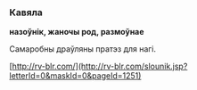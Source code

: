 ### Кавяла
**назоўнік, жаночы род, размоўнае**

Самаробны драўляны пратэз для нагі.

<a rel="author">[http://rv-blr.com/](http://rv-blr.com/slounik.jsp?letterId=0&maskId=0&pageId=1251)</a>
